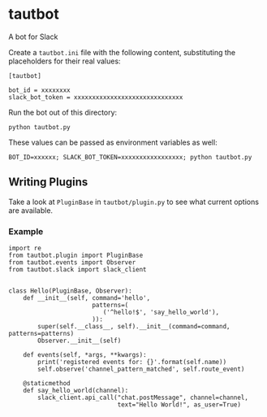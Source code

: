 # tautbot

A bot for Slack

Create a `tautbot.ini` file with the following content, substituting the placeholders for their real values:

```
[tautbot]

bot_id = xxxxxxxx
slack_bot_token = xxxxxxxxxxxxxxxxxxxxxxxxxxxxxx
```

Run the bot out of this directory:

```
python tautbot.py
```

These values can be passed as environment variables as well: 

```
BOT_ID=xxxxxx; SLACK_BOT_TOKEN=xxxxxxxxxxxxxxxxx; python tautbot.py
```

## Writing Plugins

Take a look at `PluginBase` in `tautbot/plugin.py` to see what current options are available.

### Example

```
import re
from tautbot.plugin import PluginBase
from tautbot.events import Observer
from tautbot.slack import slack_client


class Hello(PluginBase, Observer):
    def __init__(self, command='hello',
                       patterns=(
                          ('^hello!$', 'say_hello_world'),
                       )):
        super(self.__class__, self).__init__(command=command, patterns=patterns)
        Observer.__init__(self)

    def events(self, *args, **kwargs):
        print('registered events for: {}'.format(self.name))
        self.observe('channel_pattern_matched', self.route_event)

    @staticmethod
    def say_hello_world(channel):
        slack_client.api_call("chat.postMessage", channel=channel,
                              text="Hello World!", as_user=True)
```